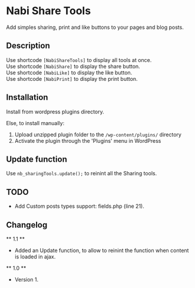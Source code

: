 # Nabi Share Tools

Add simples sharing, print and like buttons to your pages and blog posts.

## Description
Use shortcode ```[NabiShareTools]``` to display all tools at once.<br>
Use shortcode ```[NabiShare]``` to display the share button.<br>
Use shortcode ```[NabiLike]``` to display the like button.<br>
Use shortcode ```[NabiPrint]``` to display the print button.

## Installation
Install from wordpress plugins directory.

Else, to install manually:

1. Upload unzipped plugin folder to the `/wp-content/plugins/` directory
1. Activate the plugin through the 'Plugins' menu in WordPress

## Update function
Use ```nb_sharingTools.update();``` to reinint all the Sharing tools.

## TODO
* Add Custom posts types support: fields.php (line 21).


## Changelog

** 1.1 **
* Added an Update function, to allow to reinint the function when content is loaded in ajax.

** 1.0 **
* Version 1.
